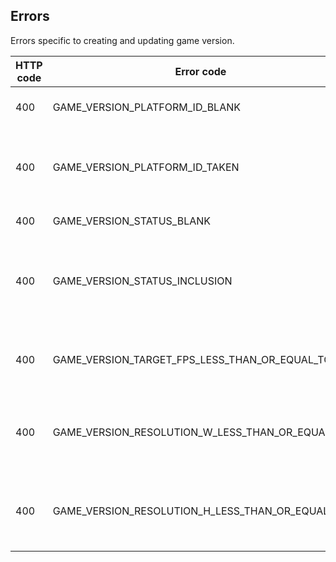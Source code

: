 ## <a name="game_versions_errors"></a>Errors

Errors specific to creating and updating game version.

HTTP code | Error code | Pointer | Title
--------- | ---------- | ------- | -----
400 | GAME_VERSION_PLATFORM_ID_BLANK | data/relationships/platform/data/id | Platform ID is required.
400 | GAME_VERSION_PLATFORM_ID_TAKEN | data/relationships/platform/data/id | There's already a version of this game for that platform.
400 | GAME_VERSION_STATUS_BLANK | status | Status is required.
400 | GAME_VERSION_STATUS_INCLUSION | status | Status must be 'extant', 'rumored', 'canceled' or 'unknown'.
400 | GAME_VERSION_TARGET_FPS_LESS_THAN_OR_EQUAL_TO | target_fps | Target FPS must be less than or equal to 1000.
400 | GAME_VERSION_RESOLUTION_W_LESS_THAN_OR_EQUAL_TO | resolution_w | Resolution width must be less than or equal to 10,000.
400 | GAME_VERSION_RESOLUTION_H_LESS_THAN_OR_EQUAL_TO | resolution_h | Resolution height must be less than or equal to 10,000.
